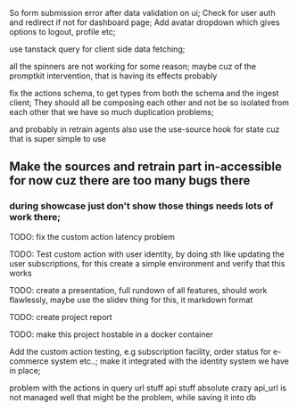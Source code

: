 So form submission error after data validation on ui;
Check for user auth and redirect if not for dashboard page;
Add avatar dropdown which gives options to logout, profile etc;

use tanstack query for client side data fetching;

all the spinners are not working for some reason; maybe cuz of the promptkit intervention, that is having its effects probably

fix the actions schema, to get types from both the schema and the ingest client;
They should all be composing each other and not be so isolated from each other that we have so much duplication problems;


and probably in retrain agents also use the use-source hook for state cuz that is super simple to use



## Make the sources and retrain part in-accessible for now cuz there are too many bugs there
### during showcase just don't show those things needs lots of work there;


TODO: fix the custom action latency problem

TODO: Test custom action with user identity, by doing sth like updating the user subscriptions, for this create a simple environment and verify that this works

TODO: create a presentation, full rundown of all features, should work flawlessly, maybe use the slidev thing for this, it markdown format



TODO: create project report

TODO: make this project hostable in a docker container


Add the custom action testing, e.g subscription facility, order status for e-commerce system etc..; make it integrated with the identity system we have in place;

problem with the actions in query url stuff api stuff absolute crazy
api_url is not managed well that might be the problem, while saving it into db